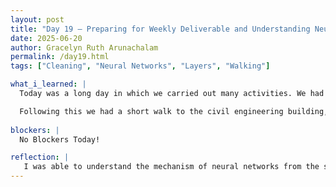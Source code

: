 ```yaml
---
layout: post
title: "Day 19 – Preparing for Weekly Deliverable and Understanding Neural Networks"
date: 2025-06-20
author: Gracelyn Ruth Arunachalam
permalink: /day19.html
tags: ["Cleaning", "Neural Networks", "Layers", "Walking"]

what_i_learned: |
  Today was a long day in which we carried out many activities. We had to clean up our room fridge and oven. Following that we prepared our slides for today's presentation. While we were making the slides I was able to reflect on all that I had accomplished this week. I am glad that we have attained a stage of comprehending how to implement various ML models on real life data. We each also picked one ML model to research on and share with each other. I researched about Neural Networks. I was able to understand the fundamental concepts of layers, weights and scaling values. I discovered today that many systems we use incorporate this. An easily identifiable example is facial recognition software, used to unlock our phones, the first layer of the model's hidden layer separates the face from the background and each consecutive layer identifies patterns on the face. 

  Following this we had a short walk to the civil engineering building, where our friend had to take a car simulation test. This walk, though short, served as a means of refreshment and brought back all my energy after a long day of sitting down. Finally to wrap up our day, we recorded our weekly deliverable and submitted it.
 
blockers: |
  No Blockers Today!

reflection: |
   I was able to understand the mechanism of neural networks from the short YouTube videos I watched. Learning about the background of ML models was very interesting to me, as it was an example of how computer systems are inpired by human characteristics and processes. By learning about how these models work, I was able to get an idea of why Neural Networks is probably one of the most efficient models, as it uses layers to approximate its final prediction.
---
```

